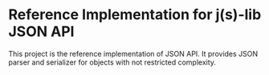 # Reference Implementation for j(s)-lib JSON API

This project is the reference implementation of JSON API. It provides JSON parser and serializer for objects with not restricted complexity.